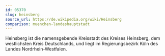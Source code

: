 ```yaml
---
id: 05370
slug: heinsberg
source_url: https://de.wikipedia.org/wiki/Heinsberg
comparison: muenchen-landeshauptstadt
---
```


Heinsberg ist die namensgebende Kreisstadt des Kreises Heinsberg, dem westlichsten Kreis Deutschlands, und liegt im Regierungsbezirk Köln des Landes Nordrhein-Westfalen.
